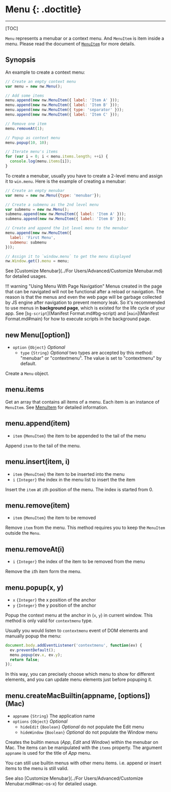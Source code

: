 # Menu {: .doctitle}
---

[TOC]

`Menu` represents a menubar or a context menu. And `MenuItem` is item inside a menu. Please read the document of [`MenuItem`](MenuItem.md) for more details.

## Synopsis

An example to create a context menu:
```javascript
// Create an empty context menu
var menu = new nw.Menu();

// Add some items
menu.append(new nw.MenuItem({ label: 'Item A' }));
menu.append(new nw.MenuItem({ label: 'Item B' }));
menu.append(new nw.MenuItem({ type: 'separator' }));
menu.append(new nw.MenuItem({ label: 'Item C' }));

// Remove one item
menu.removeAt(1);

// Popup as context menu
menu.popup(10, 10);

// Iterate menu's items
for (var i = 0; i < menu.items.length; ++i) {
  console.log(menu.items[i]);
}
```

To create a menubar, usually you have to create a 2-level menu and assign it to `win.menu`. Here is the example of creating a menubar:
```javascript
// Create an empty menubar
var menu = new nw.Menu({type: 'menubar'});

// Create a submenu as the 2nd level menu
var submenu = new nw.Menu();
submenu.append(new nw.MenuItem({ label: 'Item A' }));
submenu.append(new nw.MenuItem({ label: 'Item B' }));

// Create and append the 1st level menu to the menubar
menu.append(new nw.MenuItem({
  label: 'First Menu',
  submenu: submenu
}));

// Assign it to `window.menu` to get the menu displayed
nw.Window.get().menu = menu;
```

See [Customize Menubar](../For Users/Advanced/Customize Menubar.md) for detailed usages.

!!! warning "Using Menu With Page Navigation"
    Menus created in the page that can be navigated will not be functional after a reload or navigation. The reason is that the menus and even the web page will be garbage collected by JS engine after navigation to prevent memory leak. So it's recommended to use menus in **background page**, which is existed for the life cycle of your app. See [`bg-script`](Manifest Format.md#bg-script) and [`main`](Manifest Format.md#main) for how to execute scripts in the background page.

## new Menu([option])

* `option` `{Object}` _Optional_
    - `type` `{String}` _Optional_ two types are accepted by this method: "menubar" or "contextmenu". The value is set to "contextmenu" by default.

Create a `Menu` object.

## menu.items

Get an array that contains all items of a menu. Each item is an instance of `MenuItem`. See [MenuItem](MenuItem.md) for detailed information.

## menu.append(item)

* `item` `{MenuItem}` the item to be appended to the tail of the menu

Append `item` to the tail of the menu.

## menu.insert(item, i)

* `item` `{MenuItem}` the item to be inserted into the menu
* `i` `{Integer}` the index in the menu list to insert the the item

Insert the `item` at `i`th position of the menu. The index is started from 0.

## menu.remove(item)

* `item` `{MenuItem}` the item to be removed

Remove `item` from the menu. This method requires you to keep the `MenuItem` outside the `Menu`.

## menu.removeAt(i)

* `i` `{Integer}` the index of the item to be removed from the menu

Remove the `i`th item form the menu.

## menu.popup(x, y)

* `x` `{Integer}` the x position of the anchor
* `y` `{Integer}` the y position of the anchor

Popup the context menu at the anchor in (`x`, `y`) in current window. This method is only valid for `contextmenu` type.

Usually you would listen to `contextmenu` event of DOM elements and manually popup the menu:

```javascript
document.body.addEventListener('contextmenu', function(ev) { 
  ev.preventDefault();
  menu.popup(ev.x, ev.y);
  return false;
});
```

In this way, you can precisely choose which menu to show for different elements, and you can update menu elements just before popuping it.

## menu.createMacBuiltin(appname, [options]) (Mac)

* `appname` `{String}` The application name
* `options` `{Object}` _Optional_
    - `hideEdit` `{Boolean}` _Optional_ do not populate the Edit menu
    - `hideWindow` `{Boolean}` _Optional_ do not populate the Window menu

Creates the builtin menus (*App*, *Edit* and *Window*) within the menubar on Mac. The items can be manipulated with the `items` property. The argument `appname` is used for the title of *App* menu.

You can still use builtin menus with other menu items. i.e. append or insert items to the menu is still valid.

See also [Customize Menubar](../For Users/Advanced/Customize Menubar.md#mac-os-x) for detailed usage.
